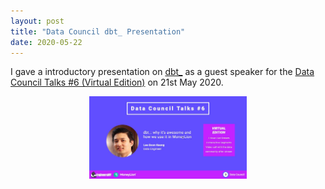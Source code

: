 ```yaml
---
layout: post
title: "Data Council dbt_ Presentation"
date: 2020-05-22
---
```


I gave a introductory presentation on [dbt_](https://www.getdbt.com/) as a guest speaker for the 
[Data Council Talks #6 (Virtual Edition)](/dc-dbt) on 21st May 2020.

<div style="text-align:center;">
    <a href="/dc-dbt" target="_blank">
        <img src="/assets/2020-05-22-data-council-dbt-presentation/20200521_DataCouncil_Banner_DBT.jpg" alt="Data Council #6 Banner" style="width: 50%; height: auto"  />
    </a>
</div>

<br>
